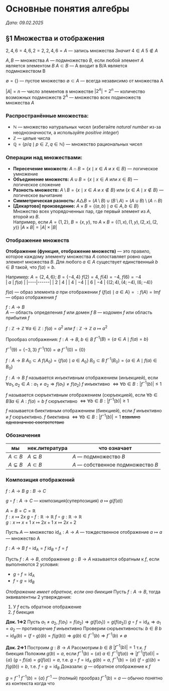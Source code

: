 # Основные понятия алгебры
*Дата: 09.02.2025*

## §1 Множества и отображения

${2,4,6} = {4,6,2} = {2,2,4,6} = A$ — запись множества
*Значит* $4 \in A$ 
$5 \notin A$

$A, B$ — множества
$A$ — подмножество $B$, если любой элемент $A$ является элементом $B$
$A \subset B$ — А входит в B/А является подмножеством B

$\emptyset = \{\}$ — пустое множество
$\emptyset \subset A$ — всегда независимо от множества A

$|A| = n$ — число элементов в множестве
$|2^A| = 2^n$ — количество возможных подмножеств
$2^A$ — множество всех подмножеств множества $A$

### Распространённые множества:
- $\mathbb{N}$ — множество натуральных чисел (избегайте *natural number* из-за неоднозначности, а используйте *positive integer*)
- $\mathbb{Z}$ — целые числа
- $\mathbb{Q} = \{p/q \mid p \in \mathbb{Z}, q \in \mathbb{N}\}$ — множество рациональных чисел

### Операции над множествами:
- **Пересечение множеств:** $A \cap B = \{x \mid x \in A \text{ и } x \in B\}$ — логическое умножение
- **Объединение множеств:** $A \cup B = \{x \mid x \in A \text{ или } x \in B\}$ — логическое сложение
- **Разность множеств:** $A \setminus B = \{x \mid x \in A \text{ и } x \notin B\}$ или $\{x \in A \mid x \notin B\}$ — логическое вычитание
- **Симметрическая разность:** $A \triangle B = (A \setminus B) \cup (B \setminus A) = (A \cup B) \setminus (A \cap B)$
- **[Декартово] произведение:** $A \times B = \{(a, b) \mid a \in A, b \in B\}$  
Множество всех упорядоченных пар, где первый элемент из $A$, второй из $B$.  
Например, если $A = \{1, 2\}$, $B = \{x, y\}$, то $A \times B = \{(1, x), (1, y), (2, x), (2, y)\}$
$|A \times B| = |A| \times |B|$

### Отображение множеств
**Отображение (функция, отображение множеств)** — это правило, которое каждому элементу множества $A$ сопоставляет ровно один элемент множества $B$.
Для любого $a \in A$ существует единственный $b \in B$ такой, что $f(a) = b$.

Например:
$A = \{2,4,6\}$; $B = \{-4,4\}$
$f(2)=4$, $f(4)=-4$, $f(6) = -4$           
| $a$  | $f(a)$ |
|----|------|
| $2$  |  $4$   |
| $4$  | $-4$   |
| $6$  | $-4$   |
$\{(2;4),(4;-4),(6;-4)\}$

$f(a)$ — образ элемента $a$ при отображении $f$
$\{f(a) \mid a \in A\} =: f(A) = \text{Im}f$ — образ отображения $f$

$f: A \to B$        
$A$ — область определения $f$ или домен $f$
$B$ — кодомен $f$ или область прибытия $f$

$f: \mathbb{Z} \to \mathbb{Z}$    $\forall a \in \mathbb{Z}: f(a)=a^2$
*или*
$f: \mathbb{Z} \to \mathbb{Z}$
$a \mapsto a^2$

Прообраз отображения:
$f: A \to B$, $b \in B$
$f^{-1}(B) = \{a \in A \mid f(a) = b\}$

$f^{-1}(9) = \{-3,3\}$
$f^{-1}(10) = \emptyset$
$f^{-1}(0) = \{0\}$

$f: A \to B$
$A_0 \subset A$ $f(A_0)=\{f(a) \mid a \in A_0\}$
$B_0 \subset B$ $f^{-1}(B_0)=\{a \in A \mid f(a) \in B_0\}$

$f: A \to B$
$f$ называется инъективным отображением (инъекцией), если $\forall a_1, a_2 \in A: a_1 \neq a_2 \Rightarrow f(a_1) \neq f(a_2)$
$f$ инъективно $\Leftrightarrow \forall b \in B: |f^{-1}(b)| \leq 1$

$f$ называется сюръективным отображением (сюръекцией), если $\forall b \in B \exists a \in A : f(a)=b$
$f$ сюръективно $\Leftrightarrow \forall b \in B: |f^{-1}(b)| \geq 1$ 

$f$ называется биективным отображением (биекцией), если $f$ инъективно и $f$ сюръективно.
$f$ биективна $\Leftrightarrow \forall b \in B: |f^{-1}(b)|=1$  ~~взаимно однозначное соответствие~~


### Обозначения
|мы   |нек.литература| что означает                |
|-----|--------------|-----------------------------|
|$A\subset B$  |$A\subseteq B$          | $A$ — подмножество $B$            |
|$A\subsetneq B$  |$A\subset B$          | $A$ — собственное подмножество $B$|


### Композиция отображений
$f: A \to B$
$g: B \to C$

$g\circ f: A \to C$ — композиция(суперпозиция)
$a \mapsto g(f(a))$

$A=B=C=\mathbb{R}$                
$f: x \mapsto 2x$       $g\circ f: \mathbb{R} \to \mathbb{R}$       $f\circ g: \mathbb{R} \to \mathbb{R}$  
$g: x \mapsto x+1$      $x \mapsto 2x + 1$      $x \mapsto 2x + 2$

Пусть $A$ — множество $\text{id}_A: A \to A$ — тождественное отображение
$a \mapsto a$ — множество A

$f: A \to B$
$f\circ\text{id}_A = f$
$\text{id}_B\circ f = f$

Пусть $f: A \to B$, отображение $g: B \to A$ называется обратным к $f$, если выполняются 2 условия:
- $g\circ f = \text{id}_A$
- $f\circ g = \text{id}_B$

*Отображение имеет обратное, если оно биекция*
Пусть $f: A \to B$, тогда эквивалентны 2 утверждения:
1. У $f$ есть обратное отображение
2. $f$ биекция

**Док. 1$\Rightarrow$2**
Пусть $a_1 \neq a_2$, $f(a_1)=f(a_2) \Rightarrow g(f(a_1)) = g(f(a_2))$ $g\circ f=\text{id}_A \Rightarrow a_1=a_2$ — противоречие
$f$ инъективно
Проверим сюръективность:
$b \in B$ $b=\text{id}_B(b)=(f\circ g)(b)=f(g(b)) \Rightarrow g(b) \in f^{-1}(b) \Rightarrow f^{-1}(b) \neq \emptyset$

**Док. 2$\Rightarrow$1**
Построим $g: B \to A$
Рассмотрим $b \in B$ $|f^{-1}(b)|=1$ т.к. $f$ биекция
Положим $g(b)=a$, если $f^{-1}(b) = \{a\}$
$a \in f^{-1}(f(a)) \Rightarrow |f^{-1}(f(a))|=\{a\}$
$(g\circ f)(a)=g(f(a))=a$, т.е. $g\circ f=\text{id}_A$
$g(b) = a$, $f^{-1}(b)=\{a\}$
$(f\circ g)(b) = f(g(b))=b$, т.е. $f\circ g=\text{id}_B$
Доказали: $g$ — обратное отображение к $f$


$g = f^{-1}$
$f^{-1}(b) = \{a\}$  $f^{-1}$ — (полный) прообраз
$f^{-1}(b) = a$ — обычно понятно из контекста когда что